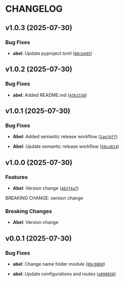 # CHANGELOG


## v1.0.3 (2025-07-30)

### Bug Fixes

- **abel**: Update pyproject.toml
  ([`80cb495`](https://github.com/AbelGRubio/back-chat/commit/80cb49562d98909503730971e6f0590464db4481))


## v1.0.2 (2025-07-30)

### Bug Fixes

- **abel**: Added README.md
  ([`43b1538`](https://github.com/AbelGRubio/back-chat/commit/43b15381bbd04221fbcdf1fd0c1ef5b674b6bd0f))


## v1.0.1 (2025-07-30)

### Bug Fixes

- **Abel**: Added semantic release workflow
  ([`2ae3dff`](https://github.com/AbelGRubio/back-chat/commit/2ae3dff692f8501465a777d92514581d4b3c0fec))

- **Abel**: Update semantic release workflow
  ([`50ca014`](https://github.com/AbelGRubio/back-chat/commit/50ca014982891a36333cca784e56e126a998f07c))


## v1.0.0 (2025-07-30)

### Features

- **Abel**: Version change
  ([`483f4a7`](https://github.com/AbelGRubio/back-chat/commit/483f4a7929498184d101f835a49f08e08ba21284))

BREAKING CHANGE: version change

### Breaking Changes

- **Abel**: Version change


## v0.0.1 (2025-07-30)

### Bug Fixes

- **abel**: Change name folder module
  ([`09c0060`](https://github.com/AbelGRubio/back-chat/commit/09c0060c4efc9d2fcf4706413d3e9b7206485ce3))

- **abel**: Update configurations and routes
  ([`e099850`](https://github.com/AbelGRubio/back-chat/commit/e099850bc4bb967cbf610cc6d1bc8a9435b7e170))

